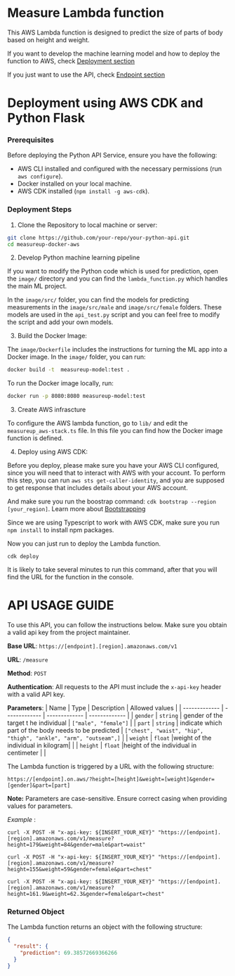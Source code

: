 
# Measure Lambda function
 
This AWS Lambda function is designed to predict the size of parts of body based on height and weight. 

If you want to develop the machine learning model and how to deploy the function to AWS, check [Deployment section](#Deployment-using-AWS-CDK-and-Python-Flask)  

If you just want to use the API, check [Endpoint section](#API-USAGE-GUIDE)





# Deployment using AWS CDK and Python Flask

### Prerequisites

Before deploying the Python API Service, ensure you have the following:

* AWS CLI installed and configured with the necessary permissions (run `aws configure`).
* Docker installed on your local machine.
* AWS CDK installed (`npm install -g aws-cdk`).

### Deployment Steps


1. Clone the Repository to local machine or server:

```bash
git clone https://github.com/your-repo/your-python-api.git
cd measureup-docker-aws
```

2. Develop Python machine learning pipeline

If you want to modify the Python code which is used for prediction, open the `image/` directory and you can find the `lambda_function.py` which handles the main ML project.

In the `image/src/` folder, you can find the models for predicting measurements in the `image/src/male` and `image/src/female` folders. These models are used in the `api_test.py` script and you can feel free to modify the script and add your own models.

3. Build the Docker Image:


The `image/Dockerfile` includes the instructions for turning the ML app into a Docker image. In the `image/` folder, you can run:

```bash
docker build -t  measureup-model:test .
```

To run the Docker image locally, run:

```bash
docker run -p 8080:8080 measureup-model:test
```


3. Create AWS infrascture

To configure the AWS lambda function, go to `lib/` and edit the `measureup_aws-stack.ts` file. In this file you can find how the Docker image function is defined.


4. Deploy using AWS CDK:

Before you deploy, please make sure you have your AWS CLI configured, since you will need that to interact with AWS with your account. To perform this step, you can run `aws sts get-caller-identity`, and you are supposed to get response that includes details about your AWS account. 

And make sure you run the boostrap command: `cdk bootstrap --region [your_region]`. Learn more about [Bootstrapping](https://docs.aws.amazon.com/cdk/v2/guide/bootstrapping.html)

Since we are using Typescript to work with AWS CDK, make sure you run `npm install` to install npm packages.

Now you can just run to deploy the Lambda function. 
```
cdk deploy
```
It is likely to take several minutes to run this command, after that you will find the URL for the function in the console.


# API USAGE GUIDE

To use this API, you can follow the instructions below. Make sure you obtain a valid api key from the project maintainer.

**Base URL**: `https://[endpoint].[region].amazonaws.com/v1`

**URL**: `/measure`

**Method**: `POST`

**Authentication**: All requests to the API must include the `x-api-key` header with a valid API key.

**Parameters**:
| Name  | Type | Description | Allowed values | 
| ------------- | ------------- | ------------- | ------------- |
| `gender`  | `string`  | gender of the target t he individual | `["male", "female"]` |
| `part`  | `string`  | indicate which part of the body needs to be predicted | `["chest", "waist", "hip", "thigh", "ankle", "arm", "outseam",]` |
| `weight`  | `float`  |weight of the individual in kilogram| |
| `height`  | `float`  |height of the individual in centimeter | |



The Lambda function is triggered by a URL with the following structure:

`https://[endpoint].on.aws/?height=[height]&weight=[weight]&gender=[gender]&part=[part]`


**Note:** Parameters are case-sensitive. Ensure correct casing when providing values for parameters.

*Example* : 

`curl -X POST -H "x-api-key: ${INSERT_YOUR_KEY}" "https://[endpoint].[region].amazonaws.com/v1/measure?height=179&weight=84&gender=male&part=waist"`

`curl -X POST -H "x-api-key: ${INSERT_YOUR_KEY}" "https://[endpoint].[region].amazonaws.com/v1/measure?height=155&weight=59&gender=female&part=chest"`

`curl -X POST -H "x-api-key: ${INSERT_YOUR_KEY}" "https://[endpoint].[region].amazonaws.com/v1/measure?height=161.9&weight=62.3&gender=female&part=chest"`

### Returned Object

The Lambda function returns an object with the following structure:

```json
{
  "result": {
    "prediction": 69.38572669366266
  }
}
```


